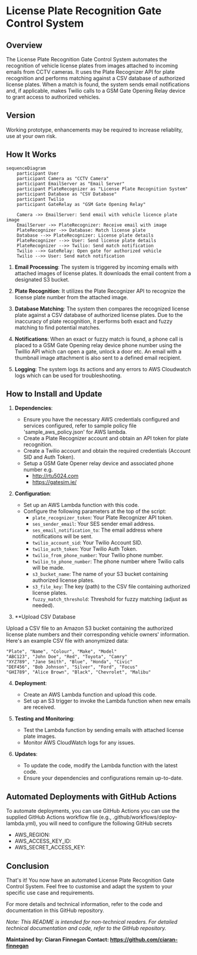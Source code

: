 # License Plate Recognition Gate Control System

## Overview

The License Plate Recognition Gate Control System automates the recognition of vehicle license plates from images attached to incoming emails from CCTV cameras. It uses the Plate Recognizer API for plate recognition and performs matching against a CSV database of authorized license plates. When a match is found, the system sends email notifications and, if applicable, makes Twilio calls to a GSM Gate Opening Relay device to grant access to authorized vehicles.

## Version
Working prototype, enhancements may be required to increase reliablity, use at your own risk.

## How It Works

```mermaid
sequenceDiagram
    participant User
    participant Camera as "CCTV Camera"
    participant EmailServer as "Email Server"
    participant PlateRecognizer as "License Plate Recognition System"
    participant Database as "CSV Database"
    participant Twilio
    participant GateRelay as "GSM Gate Opening Relay"

    Camera ->> EmailServer: Send email with vehicle licence plate image
    EmailServer ->> PlateRecognizer: Receive email with image
    PlateRecognizer ->> Database: Match license plate
    Database -->> PlateRecognizer: License plate details
    PlateRecognizer -->> User: Send license plate details
    PlateRecognizer -->> Twilio: Send match notification
    Twilio -->> GateRelay: Open gate for authorized vehicle
    Twilio -->> User: Send match notification
```

1. **Email Processing**: The system is triggered by incoming emails with attached images of license plates. It downloads the email content from a designated S3 bucket.

2. **Plate Recognition**: It utilizes the Plate Recognizer API to recognize the license plate number from the attached image.

3. **Database Matching**: The system then compares the recognized license plate against a CSV database of authorized license plates. Due to the inaccuracy of plate recognition, it performs both exact and fuzzy matching to find potential matches.

4. **Notifications**: When an exact or fuzzy match is found, a phone call is placed to a GSM Gate Opening relay device phone number using the Twillio API which can open a gate, unlock a door etc. An email with a thumbnail image attachment is also sent to a defined email recipient.

5. **Logging**: The system logs its actions and any errors to AWS Cloudwatch logs which can be used for troubleshooting.

## How to Install and Update

1. **Dependencies**:
   - Ensure you have the necessary AWS credentials configured and services configured, refer to sample policy file 'sample_aws_policy.json' for AWS lambda.
   - Create a Plate Recognizer account and obtain an API token for plate recognition.
   - Create a Twilio account and obtain the required credentials (Account SID and Auth Token).
   - Setup a GSM Gate Opener relay device and associated phone number e.g.
     - http://rtu5024.com
     - https://gatesim.ie/

2. **Configuration**:
   - Set up an AWS Lambda function with this code.
   - Configure the following parameters at the top of the script:
     - `plate_recognizer_token`: Your Plate Recognizer API token.
     - `ses_sender_email`: Your SES sender email address.
     - `ses_email_notification_to`: The email address where notifications will be sent.
     - `twilio_account_sid`: Your Twilio Account SID.
     - `twilio_auth_token`: Your Twilio Auth Token.
     - `twilio_from_phone_number`: Your Twilio phone number.
     - `twilio_to_phone_number`: The phone number where Twilio calls will be made.
     - `s3_bucket_name`: The name of your S3 bucket containing authorized license plates.
     - `s3_file_key`: The key (path) to the CSV file containing authorized license plates.
     - `fuzzy_match_threshold`: Threshold for fuzzy matching (adjust as needed).

3. **Upload CSV Database

Upload a CSV file to an Amazon S3 bucket containing the authorized license plate numbers and their corresponding vehicle owners' information. Here's an example CSV file with anonymized data:

```csv
"Plate", "Name", "Colour", "Make", "Model"
"ABC123", "John Doe", "Red", "Toyota", "Camry"
"XYZ789", "Jane Smith", "Blue", "Honda", "Civic"
"DEF456", "Bob Johnson", "Silver", "Ford", "Focus"
"GHI789", "Alice Brown", "Black", "Chevrolet", "Malibu"
```

4. **Deployment**:
   - Create an AWS Lambda function and upload this code.
   - Set up an S3 trigger to invoke the Lambda function when new emails are received.

5. **Testing and Monitoring**:
   - Test the Lambda function by sending emails with attached license plate images.
   - Monitor AWS CloudWatch logs for any issues.

6. **Updates**:
   - To update the code, modify the Lambda function with the latest code.
   - Ensure your dependencies and configurations remain up-to-date.

## Automated Deployments with GitHub Actions

To automate deployments, you can use GitHub Actions you can use the supplied GitHub Actions workflow file (e.g., .github/workflows/deploy-lambda.yml), you will need to configure the following GitHub secrets

- AWS_REGION:
- AWS_ACCESS_KEY_ID: 
- AWS_SECRET_ACCESS_KEY:


## Conclusion

That's it! You now have an automated License Plate Recognition Gate Control System. Feel free to customise and adapt the system to your specific use case and requirements.

For more details and technical information, refer to the code and documentation in this GitHub repository.

*Note: This README is intended for non-technical readers. For detailed technical documentation and code, refer to the GitHub repository.*

**Maintained by: Ciaran Finnegan**
**Contact: https://github.com/ciaran-finnegan**
